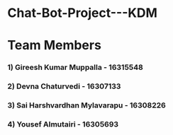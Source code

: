 # Chat-Bot-Project---KDM

# Team Members

### 1) Gireesh Kumar Muppalla - 16315548
### 2) Devna Chaturvedi - 16307133
### 3) Sai Harshvardhan Mylavarapu - 16308226
### 4) Yousef Almutairi - 16305693
